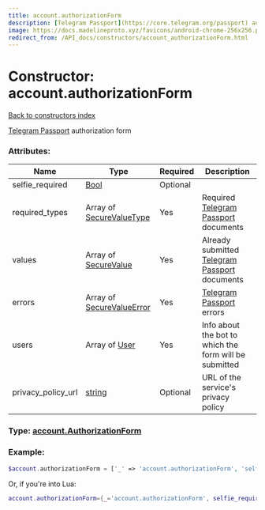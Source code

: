 ```yaml
---
title: account.authorizationForm
description: [Telegram Passport](https://core.telegram.org/passport) authorization form
image: https://docs.madelineproto.xyz/favicons/android-chrome-256x256.png
redirect_from: /API_docs/constructors/account_authorizationForm.html
---
```

# Constructor: account.authorizationForm  
[Back to constructors index](index.md)



[Telegram Passport](https://core.telegram.org/passport) authorization form

### Attributes:

| Name     |    Type       | Required | Description |
|----------|---------------|----------|-------------|
|selfie\_required|[Bool](../types/Bool.md) | Optional|
|required\_types|Array of [SecureValueType](../types/SecureValueType.md) | Yes|Required [Telegram Passport](https://core.telegram.org/passport) documents|
|values|Array of [SecureValue](../types/SecureValue.md) | Yes|Already submitted [Telegram Passport](https://core.telegram.org/passport) documents|
|errors|Array of [SecureValueError](../types/SecureValueError.md) | Yes|[Telegram Passport](https://core.telegram.org/passport) errors|
|users|Array of [User](../types/User.md) | Yes|Info about the bot to which the form will be submitted|
|privacy\_policy\_url|[string](../types/string.md) | Optional|URL of the service's privacy policy|



### Type: [account.AuthorizationForm](../types/account.AuthorizationForm.md)


### Example:

```php
$account.authorizationForm = ['_' => 'account.authorizationForm', 'selfie_required' => Bool, 'required_types' => [SecureValueType, SecureValueType], 'values' => [SecureValue, SecureValue], 'errors' => [SecureValueError, SecureValueError], 'users' => [User, User], 'privacy_policy_url' => 'string'];
```  


Or, if you're into Lua:

```lua
account.authorizationForm={_='account.authorizationForm', selfie_required=Bool, required_types={SecureValueType}, values={SecureValue}, errors={SecureValueError}, users={User}, privacy_policy_url='string'}

```


